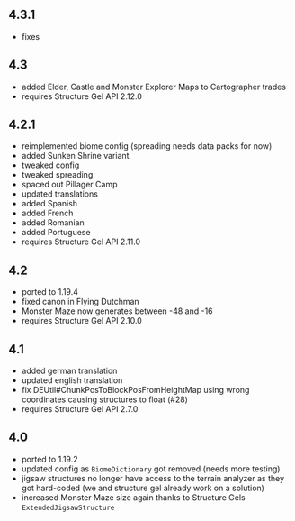 ## 4.3.1
- fixes

## 4.3
- added Elder, Castle and Monster Explorer Maps to Cartographer trades
- requires Structure Gel API 2.12.0

## 4.2.1
* reimplemented biome config (spreading needs data packs for now)
* added Sunken Shrine variant
* tweaked config
* tweaked spreading
* spaced out Pillager Camp
* updated translations
* added Spanish
* added French
* added Romanian
* added Portuguese
* requires Structure Gel API 2.11.0 

## 4.2
* ported to 1.19.4
* fixed canon in Flying Dutchman
* Monster Maze now generates between -48 and -16
* requires Structure Gel API 2.10.0

## 4.1
* added german translation
* updated english translation
* fix DEUtil#ChunkPosToBlockPosFromHeightMap using wrong coordinates causing structures to float (#28)
* requires Structure Gel API 2.7.0

## 4.0
* ported to 1.19.2
* updated config as `BiomeDictionary` got removed (needs more testing)
* jigsaw structures no longer have access to the terrain analyzer as they got hard-coded (we and structure gel already work on a solution)
* increased Monster Maze size again thanks to Structure Gels `ExtendedJigsawStructure`